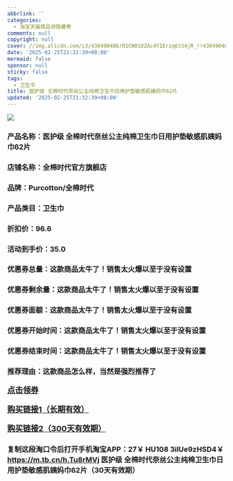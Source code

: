 ```yaml
---
abbrlink: ''
categories:
  - 淘宝天猫商品领隐藏券
comments: null
copyright: null
cover: //img.alicdn.com/i3/430490406/O1CN010ZAc4Y1Erzq6tS4jR_!!430490406.jpg
date: '2025-02-25T21:32:39+08:00'
mermaid: false
sponsor: null
sticky: false
tags:
  - 卫生巾
title: 医护级 全棉时代奈丝公主纯棉卫生巾日用护垫敏感肌姨妈巾62片
updated: '2025-02-25T21:32:39+08:00'
--- 
```


![](//img.alicdn.com/i3/430490406/O1CN010ZAc4Y1Erzq6tS4jR_!!430490406.jpg)

### 产品名称：医护级 全棉时代奈丝公主纯棉卫生巾日用护垫敏感肌姨妈巾62片
### 店铺名称：全棉时代官方旗舰店
### 品牌：Purcotton/全棉时代
### 产品类目：卫生巾
### 折扣价：96.6
### 活动到手价：35.0
### 优惠券总量：这款商品太牛了！销售太火爆以至于没有设置
### 优惠券剩余量：这款商品太牛了！销售太火爆以至于没有设置
### 优惠券面额：这款商品太牛了！销售太火爆以至于没有设置
### 优惠券开始时间：这款商品太牛了！销售太火爆以至于没有设置
### 优惠券结束时间：这款商品太牛了！销售太火爆以至于没有设置
### 推荐理由：这款商品怎么样，当然是强烈推荐了

<p style="font-size: 18px; font-weight: bold;">
  <a href="这款商品太牛了！销售太火爆以至于没有设置" target="_blank">点击领券</a>
</p>
<p style="font-size: 18px; font-weight: bold;">
  <a href="https://s.click.taobao.com/t?e=m%3D2%26s%3DurBh8%2BW6QnRw4vFB6t2Z2ueEDrYVVa64K7Vc7tFgwiHjf2vlNIV67k2Uw6Vjz9mVahEP0ZrOLIr3ID%2FV1RqsF4wnCJeELi4I%2FIEn%2BS1IjHAB0ghlTd7WlZVm%2FOAUUFw71qrpxiwMoCNxc1AtbZGVS3PCCpN3F82Dxc%2BffG1kJJyMHuv7RoNv0Q0jFsbsQ7KWTXXTkrEbE86cv1H%2BaFfwwlHMjNGpb67xxk9isc92RhREvvs9uPtGJAqhi3bUpQ1FtM7yFVcfj3Nv%2BdQcxB3rX8YJSha3z5pM4JOed0Rxa6PNDqGhpdp4URMw%2BrbZgWXZxgxdTc00KD8%3D&umpChannel=bybtqdyh&u_channel=bybtqdyh" target="_blank">购买链接1（长期有效）</a>
</p>
<p style="font-size: 18px; font-weight: bold;">
  <a href="https://s.click.taobao.com/ezaLRYs" target="_blank">购买链接2（300天有效期）</a>
</p>

### 复制这段淘口令后打开手机淘宝APP：27￥ HU108 3iIUe9zHSD4￥ https://m.tb.cn/h.Tu8rMVj  医护级 全棉时代奈丝公主纯棉卫生巾日用护垫敏感肌姨妈巾62片（30天有效期）
